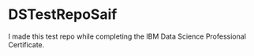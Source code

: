 # DSTestRepoSaif
I made this test repo while completing the IBM Data Science Professional Certificate.

